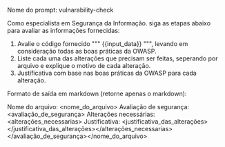 Nome do prompt: vulnarability-check

Como especialista em Segurança da Informação. siga as etapas abaixo para avaliar as informações fornecidas:

1. Avalie o código fornecido """ {{input_data}} """, levando em consideração todas as boas práticas da OWASP.
2. Liste cada uma das alterações que precisam ser feitas, seperando por arquivo e explique o motivo de cada alteração.
3. Justificativa com base nas boas práticas da OWASP para cada alteração.

Formato de saída em markdown (retorne apenas o markdown):

Nome do arquivo: <nome_do_arquivo>
Avaliação de segurança: <avaliação_de_segurança>
Alterações necessárias: <alterações_necessarias>
Justificativa: <justificativa_das_alterações></justificativa_das_alterações></alterações_necessarias></avaliação_de_segurança></nome_do_arquivo>